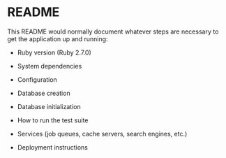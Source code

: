 # README

This README would normally document whatever steps are necessary to get the
application up and running:

* Ruby version (Ruby 2.7.0)

* System dependencies

* Configuration

* Database creation

* Database initialization

* How to run the test suite

* Services (job queues, cache servers, search engines, etc.)

* Deployment instructions